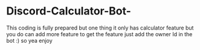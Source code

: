 # Discord-Calculator-Bot-
This coding is fully prepared but one thing it only has calculator feature but you do can add more feature to get the feature just add the owner Id in the bot :) so yea enjoy 
